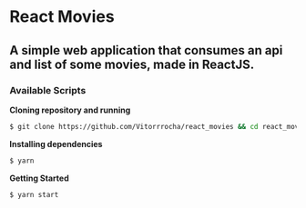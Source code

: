 # React Movies

## A simple web application that consumes an api and list of some movies, made in ReactJS.

### Available Scripts

**Cloning repository and running**

```bash
$ git clone https://github.com/Vitorrrocha/react_movies && cd react_movies
```

**Installing dependencies**

```bash
$ yarn
```

**Getting Started**

```bash
$ yarn start
```